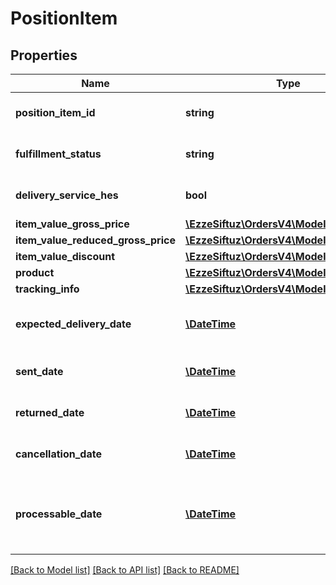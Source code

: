 # PositionItem

## Properties
Name | Type | Description | Notes
------------ | ------------- | ------------- | -------------
**position_item_id** | **string** | The unique id of the position item | 
**fulfillment_status** | **string** | The fulfillment status of the position item | 
**delivery_service_hes** | **bool** | Position item has delivery service HES | [optional] 
**item_value_gross_price** | [**\EzzeSiftuz\OrdersV4\Model\Amount**](Amount.md) |  | 
**item_value_reduced_gross_price** | [**\EzzeSiftuz\OrdersV4\Model\Amount**](Amount.md) |  | [optional] 
**item_value_discount** | [**\EzzeSiftuz\OrdersV4\Model\Amount**](Amount.md) |  | [optional] 
**product** | [**\EzzeSiftuz\OrdersV4\Model\Product**](Product.md) |  | 
**tracking_info** | [**\EzzeSiftuz\OrdersV4\Model\TrackingInfo**](TrackingInfo.md) |  | [optional] 
**expected_delivery_date** | [**\DateTime**](\DateTime.md) | The date the position item should be delivered | [optional] 
**sent_date** | [**\DateTime**](\DateTime.md) | Date the position item was sent | [optional] 
**returned_date** | [**\DateTime**](\DateTime.md) | Date the position item was returned | [optional] 
**cancellation_date** | [**\DateTime**](\DateTime.md) | Date the position item was cancelled | [optional] 
**processable_date** | [**\DateTime**](\DateTime.md) | Date the position item has reached PROCESSABLE fulfillment status | [optional] 

[[Back to Model list]](../../README.md#documentation-for-models) [[Back to API list]](../../README.md#documentation-for-api-endpoints) [[Back to README]](../../README.md)

